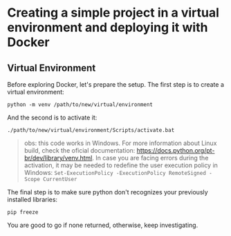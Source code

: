 # Creating a simple project in a virtual environment and deploying it with Docker

## Virtual Environment

Before exploring Docker, let's prepare the setup. The first step is to create a virtual environment:

    python -m venv /path/to/new/virtual/environment

And the second is to activate it:

    ./path/to/new/virtual/environment/Scripts/activate.bat

> obs: this code works in Windows. For more information about Linux build, check the oficial documentation: https://docs.python.org/pt-br/dev/library/venv.html. In case you are facing errors during the activation, it may be needed to redefine the user execution policy in Windows: `Set-ExecutionPolicy -ExecutionPolicy RemoteSigned -Scope CurrentUser` 

The final step is to make sure python don't recognizes your previously installed libraries:

    pip freeze

You are good to go if none returned, otherwise, keep investigating.
 

